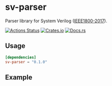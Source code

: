# sv-parser
Parser library for System Verilog ([IEEE1800-2017](https://standards.ieee.org/standard/1800-2017.html)).

[![Actions Status](https://github.com/dalance/sv-parser/workflows/rust/badge.svg)](https://github.com/dalance/sv-parser/actions)
[![Crates.io](https://img.shields.io/crates/v/sv-parser.svg)](https://crates.io/crates/sv-parser)
[![Docs.rs](https://docs.rs/sv-parser/badge.svg)](https://docs.rs/sv-parser)

## Usage

```Cargo.toml
[dependencies]
sv-parser = "0.1.0"
```

## Example
